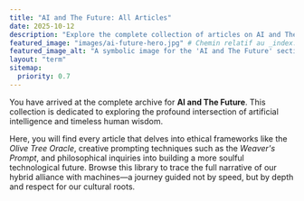 ```yaml
---
title: "AI and The Future: All Articles"
date: 2025-10-12
description: "Explore the complete collection of articles on AI and The Future. This archive covers ethical AI frameworks, creative collaboration with machines, and how ancestral wisdom can guide our technological journey."
featured_image: "images/ai-future-hero.jpg" # Chemin relatif au _index.md
featured_image_alt: "A symbolic image for the 'AI and The Future' section, where an ancient olive tree's gnarled roots seamlessly merge into glowing digital circuit patterns, visualizing the core philosophy of a hybrid alliance."
layout: "term"
sitemap:
  priority: 0.7
---
```


You have arrived at the complete archive for **AI and The Future**. This collection is dedicated to exploring the profound intersection of artificial intelligence and timeless human wisdom.

Here, you will find every article that delves into ethical frameworks like the *Olive Tree Oracle*, creative prompting techniques such as the *Weaver's Prompt*, and philosophical inquiries into building a more soulful technological future. Browse this library to trace the full narrative of our hybrid alliance with machines—a journey guided not by speed, but by depth and respect for our cultural roots.